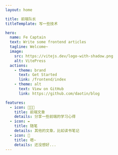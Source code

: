 ```yaml
---
layout: home

title: 前端队长
titleTemplate: 写一些技术

hero:
  name: Fe Captain
  text: Write some frontend articles
  tagline: Welcome~
  image:
    src: https://vitejs.dev/logo-with-shadow.png
    alt: VitePress
  actions:
    - theme: brand
      text: Get Started
      link: /frontend/index
    - theme: alt
      text: View on GitHub
      link: https://github.com/daotin/blog

features:
  - icon: 👨🏻‍💻
    title: 前端文章
    details: 分享一些前端的学习心得
  - icon: ✒️
    title: 随笔
    details: 其他的文章，比如读书笔记
  - icon: 👀
    title: 嗯~
    details: 还没想好...
---
```


<style lang="less">

  h1.name span {
    background: -webkit-linear-gradient(315deg,#42d392 25%,#647eff) !important;
    -webkit-background-clip: text !important;
    -webkit-text-fill-color: transparent !important;
  }

  .image-container image {
    /* filter: drop-shadow(30px 10px 40px #4444dd); */
  }

  .image-bg {
    background-image: -webkit-linear-gradient( -45deg, #bd34fe 50%, #47caff 50%) !important;
    filter: blur(72px) !important;
    transform: translate(-50%,-50%) !important;
  }
</style>
